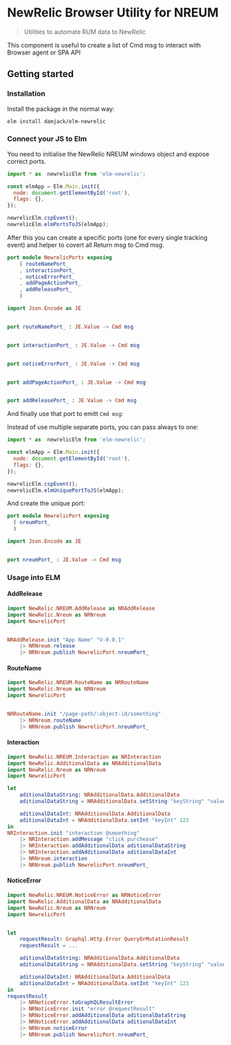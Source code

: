 # NewRelic Browser Utility for NREUM

> Utilities to automate RUM data to NewRelic

This component is useful to create a list of Cmd msg to interact with Browser agent or SPA API

## Getting started

### Installation
Install the package in the normal way:
```bash
elm install damjack/elm-newrelic
```

### Connect your JS to Elm
You need to initialise the NewRelic NREUM windows object and expose correct ports.

```javascript
import * as  newrelicElm from 'elm-newrelic';

const elmApp = Elm.Main.init({
  node: document.getElementById('root'),
  flags: {},
});

newrelicElm.cspEvent();
newrelicElm.elmPortsToJS(elmApp);
```

After this you can create a specific ports (one for every single tracking event) and helper to covert all Return msg to Cmd msg.
```elm
port module NewrelicPorts exposing
    ( routeNamePort_
    , interactionPort_
    , noticeErrorPort_
    , addPageActionPort_
    , addReleasePort_
    )

import Json.Encode as JE


port routeNamePort_ : JE.Value -> Cmd msg


port interactionPort_ : JE.Value -> Cmd msg


port noticeErrorPort_ : JE.Value -> Cmd msg


port addPageActionPort_ : JE.Value -> Cmd msg


port addReleasePort_ : JE.Value -> Cmd msg
```

And finally use that port to emitt `Cmd msg`:

Instead of use multiple separate ports, you can pass always to one:

```javascript
import * as  newrelicElm from 'elm-newrelic';

const elmApp = Elm.Main.init({
  node: document.getElementById('root'),
  flags: {},
});

newrelicElm.cspEvent();
newrelicElm.elmUniquePortToJS(elmApp);
```

And create the unique port:
```elm
port module NewrelicPort exposing
  ( nreumPort_
  )

import Json.Encode as JE


port nreumPort_ : JE.Value -> Cmd msg
```


### Usage into ELM

#### AddRelease
```elm
import NewRelic.NREUM.AddRelease as NRAddRelease
import NewRelic.Nreum as NRNreum
import NewrelicPort


NRAddRelease.init "App Name" "V-0.0.1"
    |> NRNreum.release
    |> NRNreum.publish NewrelicPort.nreumPort_
```

#### RouteName
```elm
import NewRelic.NREUM.RouteName as NRRouteName
import NewRelic.Nreum as NRNreum
import NewrelicPort


NRRouteName.init "/page-path/:object-id/something"
    |> NRNreum.routeName
    |> NRNreum.publish NewrelicPort.nreumPort_
```

#### Interaction
```elm
import NewRelic.NREUM.Interaction as NRInteraction
import NewRelic.AdditionalData as NRAdditionalData
import NewRelic.Nreum as NRNreum
import NewrelicPort

let
    aditionalDataString: NRAdditionalData.AdditionalData
    aditionalDataString = NRAdditionalData.setString "keyString" "value"

    aditionalDataInt: NRAdditionalData.AdditionalData
    aditionalDataInt = NRAdditionalData.setInt "keyInt" 123
in
NRInteraction.init "interaction @smoething"
    |> NRInteraction.addMessage "click purchease"
    |> NRInteraction.addAdditionalData aditionalDataString
    |> NRInteraction.addAdditionalData aditionalDataInt
    |> NRNreum.interaction
    |> NRNreum.publish NewrelicPort.nreumPort_
```

#### NoticeError
```elm
import NewRelic.NREUM.NoticeError as NRNoticeError
import NewRelic.AdditionalData as NRAdditionalData
import NewRelic.Nreum as NRNreum
import NewrelicPort


let
    requestResult: Graphql.Http.Error QueryOrMutationResult
    requestResult = ...

    aditionalDataString: NRAdditionalData.AdditionalData
    aditionalDataString = NRAdditionalData.setString "keyString" "value"

    aditionalDataInt: NRAdditionalData.AdditionalData
    aditionalDataInt = NRAdditionalData.setInt "keyInt" 123
in
requestResult
    |> NRNoticeError.toGraphQLResultError
    |> NRNoticeError.init "error @requestResult"
    |> NRNoticeError.addAdditionalData aditionalDataString
    |> NRNoticeError.addAdditionalData aditionalDataInt
    |> NRNreum.noticeError
    |> NRNreum.publish NewrelicPort.nreumPort_
```

